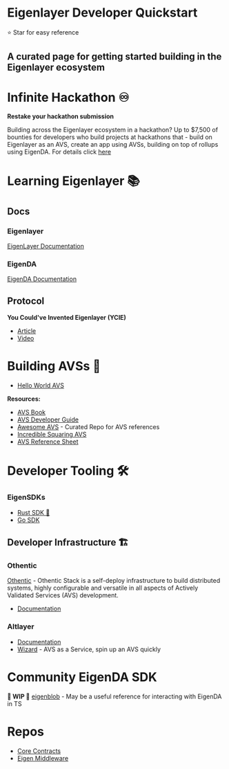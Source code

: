# Eigenlayer Developer Quickstart
⭐ Star for easy reference
## A curated page for getting started building in the Eigenlayer ecosystem

# Infinite Hackathon ♾️
**Restake your hackathon submission**

Building across the Eigenlayer ecosystem in a hackathon? 
Up to $7,500 of bounties for developers who build projects at hackathons that - build on Eigenlayer as an AVS, create an app using AVSs, building on top of rollups using EigenDA.
For details click [here](https://docs.eigenlayer.xyz/eigenlayer/resources/infinite-hackathon)

# Learning Eigenlayer 📚
## Docs
### Eigenlayer
[EigenLayer Documentation](https://docs.eigenlayer.xyz/)

### EigenDA
[EigenDA Documentation](https://docs.eigenda.xyz/overview)

## Protocol
**You Could've Invented Eigenlayer (YCIE)**
- [Article](https://blog.eigenlayer.xyz/ycie/)
- [Video](https://youtube.com/watch?v=oYrsbfGIFeU)

# Building AVSs 🔨
- [Hello World AVS](https://github.com/Layr-Labs/hello-world-avs)

**Resources:**
- [AVS Book](https://eigenlabs.gitbook.io/avs-book/learn/eigenlayer-a-visual-guide/actors/avss)
- [AVS Developer Guide](https://docs.eigenlayer.xyz/developers/avs-developer-guide)
- [Awesome AVS](https://github.com/Layr-Labs/awesome-avs) - Curated Repo for AVS references
- [Incredible Squaring AVS](https://github.com/Layr-Labs/incredible-squaring-avs)
- [AVS Reference Sheet](https://docs.google.com/spreadsheets/d/1kk5SSoFfQ9DEiBYbn7eLhvxipp4ls9FZ/edit?gid=1999268996#gid=1999268996)

# Developer Tooling 🛠️
### EigenSDKs
- [Rust SDK 🦀](https://github.com/Layr-Labs/eigensdk-rs)
- [Go SDK](https://github.com/Layr-Labs/eigensdk-go)

## Developer Infrastructure 🏗️
### Othentic
[Othentic](https://www.othentic.xyz/) - Othentic Stack is a self-deploy infrastructure to build distributed systems, highly configurable and versatile in all aspects of Actively Validated Services (AVS) development.
- [Documentation](https://docs.othentic.xyz/main)

### Altlayer
- [Documentation](https://docs.altlayer.io/altlayer-documentation)
- [Wizard](https://wizard.altlayer.io/login) - AVS as a Service, spin up an AVS quickly

# Community EigenDA SDK
**🚧 WIP 🚧**
[eigenblob](https://github.com/jbrower95/eigenblob) - May be a useful reference for interacting with EigenDA in TS

# Repos
- [Core Contracts](https://github.com/Layr-Labs/eigenlayer-contracts/tree/dev/docs)
- [Eigen Middleware](https://github.com/Layr-Labs/eigenlayer-middleware)
